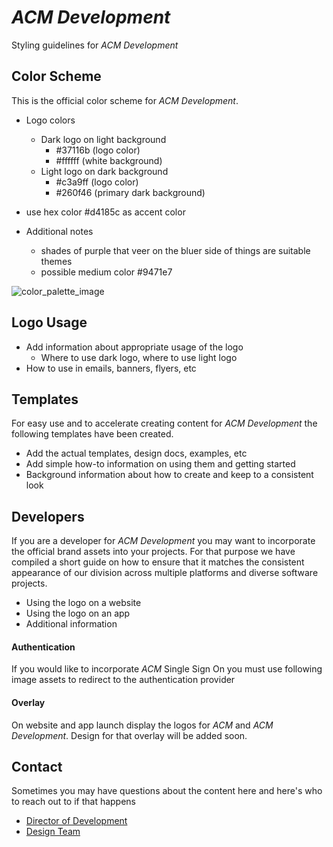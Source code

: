 # _ACM Development_
Styling guidelines for _ACM Development_

## Color Scheme
This is the official color scheme for _ACM Development_.

 - Logo colors
   - Dark logo on light background
     - #37116b (logo color)
     - #ffffff (white background)
   - Light logo on dark background
     - #c3a9ff (logo color)
     - #260f46 (primary dark background) 

 - use hex color #d4185c as accent color
 - Additional notes
   - shades of purple that veer on the bluer side of things are suitable themes
   - possible medium color #9471e7

![color_palette_image](https://www.acmutd.co/brand/Development/Color_Palette/color_palette.png)

## Logo Usage

 - Add information about appropriate usage of the logo
   - Where to use dark logo, where to use light logo
 - How to use in emails, banners, flyers, etc

## Templates
For easy use and to accelerate creating content for _ACM Development_ the following templates have been created. 

 - Add the actual templates, design docs, examples, etc
 - Add simple how-to information on using them and getting started
 - Background information about how to create and keep to a consistent look

## Developers
If you are a developer for _ACM Development_ you may want to incorporate the official brand assets into your projects. For that purpose we have compiled a short guide on how to ensure that it matches the consistent appearance of our division across multiple platforms and diverse software projects. 

 - Using the logo on a website
 - Using the logo on an app
 - Additional information

#### Authentication
If you would like to incorporate _ACM_ Single Sign On you must use following image assets to redirect to the authentication provider

#### Overlay
On website and app launch display the logos for _ACM_ and _ACM Development_. Design for that overlay will be added soon.

## Contact
Sometimes you may have questions about the content here and here's who to reach out to if that happens
 - [Director of Development](mailto:development@acmutd.co)
 - [Design Team](mailto:contact@acmutd.co)

